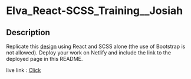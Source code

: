 # Elva_React-SCSS_Training\_\_Josiah

## Description

Replicate this [design](https://www.frontendmentor.io/challenges/easybank-landing-page-WaUhkoDN) using React and SCSS alone (the use of Bootstrap is not allowed). Deploy your work on Netlify and include the link to the deployed page in this README.

live link : [Click](https://elva-react-scss-training-josiah.vercel.app/)

